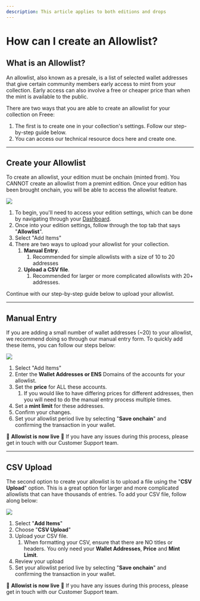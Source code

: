```yaml
---
description: This article applies to both editions and drops
---
```


# How can I create an Allowlist?

## What is an Allowlist?

An allowlist, also known as a presale, is a list of selected wallet addresses that give certain community members early access to mint from your collection. Early access can also involve a free or cheaper price than when the mint is available to the public.

There are two ways that you are able to create an allowlist for your collection on Freee:

1. The first is to create one in your collection's settings. Follow our step-by-step guide below.
2. You can access our technical resource docs here and create one.

***

## Create your Allowlist

To create an allowlist, your edition must be onchain (minted from). You CANNOT create an allowlist from a premint edition. Once your edition has been brought onchain, you will be able to access the allowlist feature.

![](../../imgs/multi-manage\_6.jpg)

1. To begin, you'll need to access your edition settings, which can be done by navigating through your [Dashboard](https://mvp.freee.xyz/manage).
2. Once into your edition settings, follow through the top tab that says "**Allowlist**".
3. Select "Add Items"
4. There are two ways to upload your allowlist for your collection.
   1. **Manual Entry**.
      1. Recommended for simple allowlists with a size of 10 to 20 addresses
   2. **Upload a CSV file**.
      1. Recommended for larger or more complicated allowlists with 20+ addresses.

Continue with our step-by-step guide below to upload your allowlist.

***

## Manual Entry

If you are adding a small number of wallet addresses (\~20) to your allowlist, we recommend doing so through our manual entry form. To quickly add these items, you can follow our steps below:

![](../../imgs/allowlist\_1.gif)

1. Select "Add Items"
2. Enter the **Wallet Addresses or ENS** Domains of the accounts for your allowlist. ​
3. Set the **price** for ALL these accounts.
   1. If you would like to have differing prices for different addresses, then you will need to do the manual entry process multiple times. ​
4. Set a **mint limit** for these addresses. ​
5. Confirm your changes. ​
6. Set your allowlist period live by selecting "**Save onchain**" and confirming the transaction in your wallet.

🎉 **Allowist is now live** 🎉 If you have any issues during this process, please get in touch with our Customer Support team.

***

## CSV Upload

The second option to create your allowlist is to upload a file using the "**CSV Upload**" option. This is a great option for larger and more complicated allowlists that can have thousands of entries. To add your CSV file, follow along below:

![](../../imgs/allowlist\_2.gif)

1. Select "**Add Items**" ​
2. Choose "**CSV Upload**"
3. Upload your CSV file. ​
   1. When formatting your CSV, ensure that there are NO titles or headers. You only need your **Wallet Addresses**, **Price** and **Mint Limit**. ​
4. Review your upload
5. Set your allowlist period live by selecting "**Save onchain**" and confirming the transaction in your wallet.

🎉 **Allowist is now live** 🎉 If you have any issues during this process, please get in touch with our Customer Support team.
